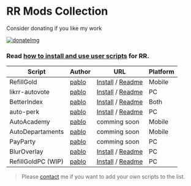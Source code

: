 
# RR Mods Collection
Consider donating if you like my work

[![donateImg]](https://www.paypal.com/donate?hosted_button_id=UGXMR9D6PE56W)

### Read [how to install and use user scripts][guide] for RR.


|Script           |Author            |URL                                  |Platform |
|-----------------|------------------|-------------------------------------|---------|
| RefillGold      | [pablo][pablo]   | [Install][rgmin] / [Readme][rgprd]  | Mobile  |
| likrr-autovote  | [pablo][pablo]   | [Install][likrr] / [Readme][likrm]  | PC      |
| BetterIndex     | [pablo][pablo]   | [Install][btiin] / [Readme][btird]  | Both    |
| auto-perk       | [pablo][pablo]   | [Install][apein] / [Readme][aperm]  | PC      |
| AutoAcademy     | [pablo][pablo]   | comming soon                        | Mobile  |
| AutoDepartaments| [pablo][pablo]   | comming soon                        | Mobile  |
| PayParty        | [pablo][pablo]   | comming soon                        | PC      |
| BlurOverlay     | [pablo][pablo]   | [Install][bluin] / [Readme][blurd]  | PC      |
| RefillGoldPC (WIP)   | [pablo][pablo]   | [Install][rgpin] / [Readme][rgprd]  | PC      |

> Please [contact][contact] me if you want to add your own scripts to the list.





[donateImg]: https://img.shields.io/badge/Donate-PayPal-green.svg

[guide]: https://github.com/pbl0/rr-scripts/blob/main/guide.md

[contact]: https://t.me/pablo_rr

[pablo]: https://github.com/pbl0
[rgpin]: https://github.com/pbl0/refill_gold_rr/raw/master/RefillGoldPC.user.js
[rgprd]: https://github.com/pbl0/refill_gold_rr/blob/master/README.md

[rgmin]: https://github.com/pbl0/refill_gold_rr/raw/master/RefillGold.user.js


[likrr]: https://github.com/pbl0/likrr-autovote/raw/main/likrr-autovote.user.js
[likrm]: https://github.com/pbl0/likrr-autovote/blob/main/README.md

[btiin]: https://github.com/pbl0/BetterIndexRR/raw/main/BetterIndex.user.js
[btird]: https://github.com/pbl0/BetterIndexRR/blob/main/README.md

[bluin]: https://raw.githubusercontent.com/pbl0/blur-overlay-rr/master/blur-overlay-rr.user.js
[blurd]: https://github.com/pbl0/blur-overlay-rr/blob/master/README.md

[apein]: https://github.com/pbl0/auto-perk/raw/main/auto-perk.user.js
[aperm]: https://github.com/pbl0/auto-perk/blob/main/README.md
